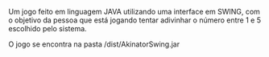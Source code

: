 Um jogo feito em linguagem JAVA utilizando uma interface em SWING, com o objetivo da pessoa que está jogando tentar adivinhar o número entre 1 e 5 escolhido pelo sistema.

O jogo se encontra na pasta /dist/AkinatorSwing.jar

